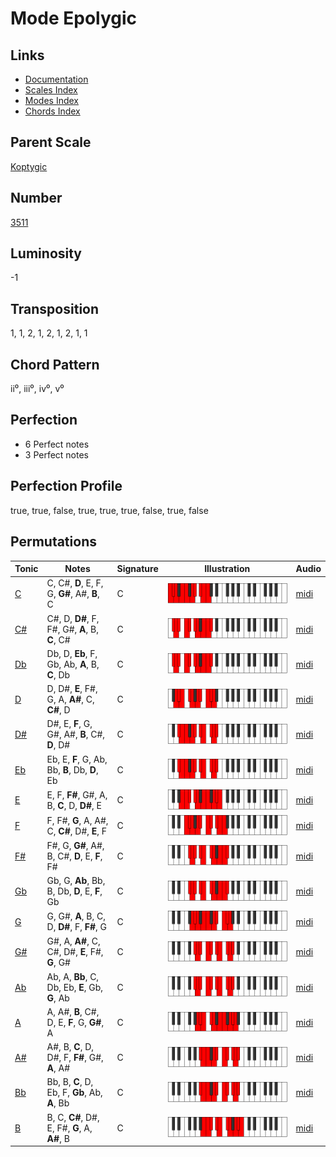 # Mode Epolygic

## Links

- [Documentation](README.md)
- [Scales Index](Scales.md)
- [Modes Index](Modes.md)
- [Chords Index](Chords.md)

## Parent Scale

[Koptygic](ScaleKoptygic.md)

## Number

[3511](https://ianring.com/musictheory/scales/3511)

## Luminosity

-1

## Transposition

1, 1, 2, 1, 2, 1, 2, 1, 1

## Chord Pattern

ii⁰, iii⁰, iv⁰, v⁰

## Perfection

- 6 Perfect notes
- 3 Perfect notes

## Perfection Profile

true, true, false, true, true, true, false, true, false

## Permutations

| Tonic | Notes | Signature | Illustration | Audio |
|-------|-------|-----------|--------------|-------|
| [C](ModeCNaturalEpolygic.md) | C, C#, **D**, E, F, G, **G#**, A#, **B**, C | C | ![CNaturalEpolygic](ModeCNaturalEpolygic.png) | [midi](https://github.com/edipermadi/music/blob/main/docs/ModeCNaturalEpolygic.mid?raw=true) |
| [C#](ModeCSharpEpolygic.md) | C#, D, **D#**, F, F#, G#, **A**, B, **C**, C# | C | ![CSharpEpolygic](ModeCSharpEpolygic.png) | [midi](https://github.com/edipermadi/music/blob/main/docs/ModeCSharpEpolygic.mid?raw=true) |
| [Db](ModeDFlatEpolygic.md) | Db, D, **Eb**, F, Gb, Ab, **A**, B, **C**, Db | C | ![DFlatEpolygic](ModeDFlatEpolygic.png) | [midi](https://github.com/edipermadi/music/blob/main/docs/ModeDFlatEpolygic.mid?raw=true) |
| [D](ModeDNaturalEpolygic.md) | D, D#, **E**, F#, G, A, **A#**, C, **C#**, D | C | ![DNaturalEpolygic](ModeDNaturalEpolygic.png) | [midi](https://github.com/edipermadi/music/blob/main/docs/ModeDNaturalEpolygic.mid?raw=true) |
| [D#](ModeDSharpEpolygic.md) | D#, E, **F**, G, G#, A#, **B**, C#, **D**, D# | C | ![DSharpEpolygic](ModeDSharpEpolygic.png) | [midi](https://github.com/edipermadi/music/blob/main/docs/ModeDSharpEpolygic.mid?raw=true) |
| [Eb](ModeEFlatEpolygic.md) | Eb, E, **F**, G, Ab, Bb, **B**, Db, **D**, Eb | C | ![EFlatEpolygic](ModeEFlatEpolygic.png) | [midi](https://github.com/edipermadi/music/blob/main/docs/ModeEFlatEpolygic.mid?raw=true) |
| [E](ModeENaturalEpolygic.md) | E, F, **F#**, G#, A, B, **C**, D, **D#**, E | C | ![ENaturalEpolygic](ModeENaturalEpolygic.png) | [midi](https://github.com/edipermadi/music/blob/main/docs/ModeENaturalEpolygic.mid?raw=true) |
| [F](ModeFNaturalEpolygic.md) | F, F#, **G**, A, A#, C, **C#**, D#, **E**, F | C | ![FNaturalEpolygic](ModeFNaturalEpolygic.png) | [midi](https://github.com/edipermadi/music/blob/main/docs/ModeFNaturalEpolygic.mid?raw=true) |
| [F#](ModeFSharpEpolygic.md) | F#, G, **G#**, A#, B, C#, **D**, E, **F**, F# | C | ![FSharpEpolygic](ModeFSharpEpolygic.png) | [midi](https://github.com/edipermadi/music/blob/main/docs/ModeFSharpEpolygic.mid?raw=true) |
| [Gb](ModeGFlatEpolygic.md) | Gb, G, **Ab**, Bb, B, Db, **D**, E, **F**, Gb | C | ![GFlatEpolygic](ModeGFlatEpolygic.png) | [midi](https://github.com/edipermadi/music/blob/main/docs/ModeGFlatEpolygic.mid?raw=true) |
| [G](ModeGNaturalEpolygic.md) | G, G#, **A**, B, C, D, **D#**, F, **F#**, G | C | ![GNaturalEpolygic](ModeGNaturalEpolygic.png) | [midi](https://github.com/edipermadi/music/blob/main/docs/ModeGNaturalEpolygic.mid?raw=true) |
| [G#](ModeGSharpEpolygic.md) | G#, A, **A#**, C, C#, D#, **E**, F#, **G**, G# | C | ![GSharpEpolygic](ModeGSharpEpolygic.png) | [midi](https://github.com/edipermadi/music/blob/main/docs/ModeGSharpEpolygic.mid?raw=true) |
| [Ab](ModeAFlatEpolygic.md) | Ab, A, **Bb**, C, Db, Eb, **E**, Gb, **G**, Ab | C | ![AFlatEpolygic](ModeAFlatEpolygic.png) | [midi](https://github.com/edipermadi/music/blob/main/docs/ModeAFlatEpolygic.mid?raw=true) |
| [A](ModeANaturalEpolygic.md) | A, A#, **B**, C#, D, E, **F**, G, **G#**, A | C | ![ANaturalEpolygic](ModeANaturalEpolygic.png) | [midi](https://github.com/edipermadi/music/blob/main/docs/ModeANaturalEpolygic.mid?raw=true) |
| [A#](ModeASharpEpolygic.md) | A#, B, **C**, D, D#, F, **F#**, G#, **A**, A# | C | ![ASharpEpolygic](ModeASharpEpolygic.png) | [midi](https://github.com/edipermadi/music/blob/main/docs/ModeASharpEpolygic.mid?raw=true) |
| [Bb](ModeBFlatEpolygic.md) | Bb, B, **C**, D, Eb, F, **Gb**, Ab, **A**, Bb | C | ![BFlatEpolygic](ModeBFlatEpolygic.png) | [midi](https://github.com/edipermadi/music/blob/main/docs/ModeBFlatEpolygic.mid?raw=true) |
| [B](ModeBNaturalEpolygic.md) | B, C, **C#**, D#, E, F#, **G**, A, **A#**, B | C | ![BNaturalEpolygic](ModeBNaturalEpolygic.png) | [midi](https://github.com/edipermadi/music/blob/main/docs/ModeBNaturalEpolygic.mid?raw=true) |
